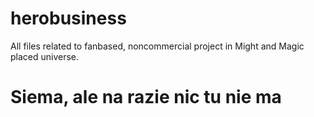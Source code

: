 # herobusiness
All files related to fanbased, noncommercial project in Might and Magic placed universe.


# Siema, ale na razie nic tu nie ma